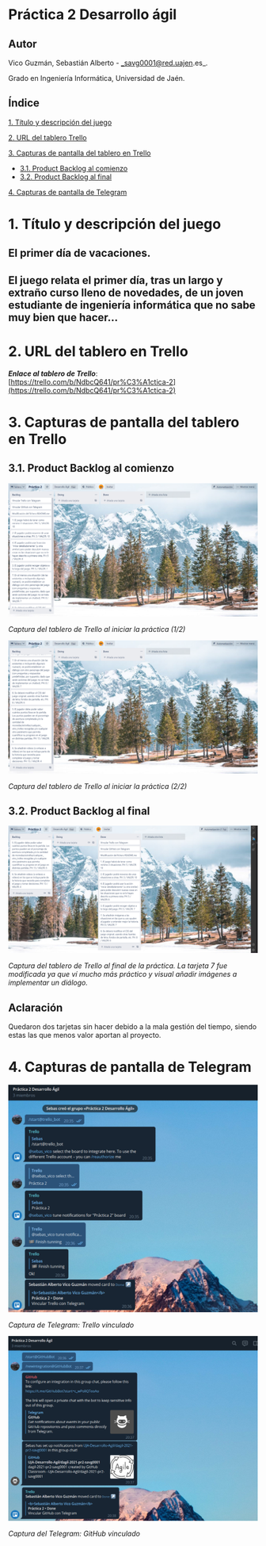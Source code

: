 <a name="top"></a>

# Práctica 2 Desarrollo ágil

## Autor

Vico Guzmán, Sebastián Alberto - _savg0001@red.uajen.es_.

Grado en Ingeniería Informática, Universidad de Jaén.

## Índice

[1. Título y descripción del juego](#titulo)

[2. URL del tablero Trello](#trello)

[3. Capturas de pantalla del tablero en Trello](#capturasTrello)

- [3.1. Product Backlog al comienzo](#comienzo)
- [3.2. Product Backlog al final](#final)

[4. Capturas de pantalla de Telegram](#telegram)

<a name="titulo"></a>

# 1. Título y descripción del juego

## **El primer día de vacaciones.**

## El juego relata el primer día, tras un largo y extraño curso lleno de novedades, de un joven estudiante de ingeniería informática que no sabe muy bien que hacer...

<a name="trello"></a>

# 2. URL del tablero en Trello

**_Enlace al tablero de Trello_**: [https://trello.com/b/NdbcQ641/pr%C3%A1ctica-2](https://trello.com/b/NdbcQ641/pr%C3%A1ctica-2)

<a name="capturasTrello"></a>

# 3. Capturas de pantalla del tablero en Trello

<a name="comienzo"></a>

## 3.1. Product Backlog al comienzo

![Captura1](https://github.com/UJA-Desarrollo-Agil/dagil-2021-pr2-savg0001/blob/desarrollo/img/PBacklogordenado.PNG)

_Captura del tablero de Trello al iniciar la práctica (1/2)_

![Captura2](https://github.com/UJA-Desarrollo-Agil/dagil-2021-pr2-savg0001/blob/desarrollo/img/PBacklogordenado2.PNG)

_Captura del tablero de Trello al iniciar la práctica (2/2)_

<a name="final"></a>

## 3.2. Product Backlog al final

![Captura3](https://github.com/UJA-Desarrollo-Agil/dagil-2021-pr2-savg0001/blob/desarrollo/img/Fin.PNG)

_Captura del tablero de Trello al final de la práctica. La tarjeta 7 fue modificada ya que ví mucho más práctico y visual añadir imágenes a implementar un diálogo._

## Aclaración

Quedaron dos tarjetas sin hacer debido a la mala gestión del tiempo, siendo estas las que menos valor aportan al proyecto.

<a name="capturasTrello"></a>

# 4. Capturas de pantalla de Telegram

![Captura5](https://github.com/UJA-Desarrollo-Agil/dagil-2021-pr2-savg0001/blob/desarrollo/img/VinculadoTrelloo.PNG)

_Captura de Telegram: Trello vinculado_

![Captura6](https://github.com/UJA-Desarrollo-Agil/dagil-2021-pr2-savg0001/blob/desarrollo/img/VinculadoGitHubb.PNG)

_Captura del Telegram: GitHub vinculado_
